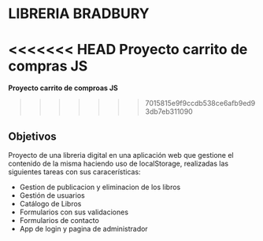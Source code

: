 # LIBRERIA BRADBURY
<<<<<<< HEAD
**Proyecto carrito de compras JS**
=======
**Proyecto carrito de comproas JS**
>>>>>>> 7015815e9f9ccdb538ce6afb9ed93db7eb311090

## Objetivos
 Proyecto de una libreria digital en una aplicación web que gestione el contenido de la misma haciendo uso de localStorage, realizadas las siguientes tareas con sus caracerísticas:
- Gestion de publicacion y eliminacion de los libros 
- Gestión de usuarios
- Catálogo de Libros
- Formularios con sus validaciones
- Formularios de contacto
- App de login y pagina de administrador


